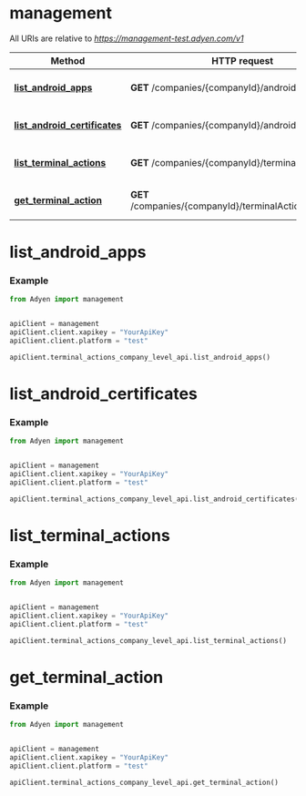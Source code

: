 # management

All URIs are relative to *https://management-test.adyen.com/v1*

Method | HTTP request | Description
------------- | ------------- | -------------
[**list_android_apps**](TerminalActionsCompanyLevelApi.md#list_android_apps) | **GET** /companies/{companyId}/androidApps | Get a list of Android apps
[**list_android_certificates**](TerminalActionsCompanyLevelApi.md#list_android_certificates) | **GET** /companies/{companyId}/androidCertificates | Get a list of Android certificates
[**list_terminal_actions**](TerminalActionsCompanyLevelApi.md#list_terminal_actions) | **GET** /companies/{companyId}/terminalActions | Get a list of terminal actions
[**get_terminal_action**](TerminalActionsCompanyLevelApi.md#get_terminal_action) | **GET** /companies/{companyId}/terminalActions/{actionId} | Get terminal action




# list_android_apps
### Example

```python
from Adyen import management


apiClient = management
apiClient.client.xapikey = "YourApiKey"
apiClient.client.platform = "test"

apiClient.terminal_actions_company_level_api.list_android_apps()

```


# list_android_certificates
### Example

```python
from Adyen import management


apiClient = management
apiClient.client.xapikey = "YourApiKey"
apiClient.client.platform = "test"

apiClient.terminal_actions_company_level_api.list_android_certificates()

```


# list_terminal_actions
### Example

```python
from Adyen import management


apiClient = management
apiClient.client.xapikey = "YourApiKey"
apiClient.client.platform = "test"

apiClient.terminal_actions_company_level_api.list_terminal_actions()

```


# get_terminal_action
### Example

```python
from Adyen import management


apiClient = management
apiClient.client.xapikey = "YourApiKey"
apiClient.client.platform = "test"

apiClient.terminal_actions_company_level_api.get_terminal_action()

```
